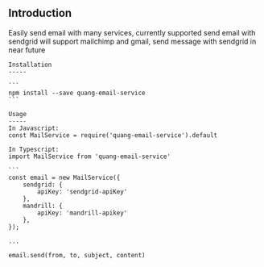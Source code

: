 
Introduction
-----
Easily send email with many services, currently supported send email with sendgrid
will support mailchimp and gmail, send message with sendgrid in near future

````
Installation
-----

```
npm install --save quang-email-service
```

Usage
-----
In Javascript: 
const MailService = require('quang-email-service').default

In Typescript:
import MailService from 'quang-email-service'

```
const email = new MailService({
    sendgrid: {
        apiKey: 'sendgrid-apiKey'
    },
    mandrill: {
        apiKey: 'mandrill-apikey'
    },
});

...

email.send(from, to, subject, content)

````